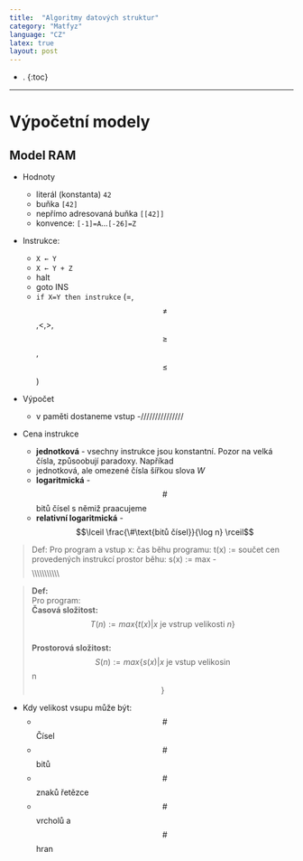 ```yaml
---
title:  "Algoritmy datových struktur"
category: "Matfyz"
language: "CZ"
latex: true
layout: post
---
```


- .
{:toc}
---

# Výpočetní modely

## Model RAM

- Hodnoty
	- literál (konstanta) `42`
	- buňka	`[42]`
	- nepřímo adresovaná buňka `[[42]]`
	- konvence: `[-1]=A`...`[-26]=Z`

- Instrukce:
	- `X ← Y`
	- `X ← Y + Z`
	- halt
	- goto INS
	- `if X=Y then instrukce` (=,$$\neq$$,<,>,$$\geq$$,$$\leq$$)

- Výpočet 
	- v paměti dostaneme vstup
	-///////////////

- Cena instrukce
	- **jednotková** - vsechny instrukce jsou konstantní. Pozor na velká čísla, způsoobují paradoxy. Napříkad
	- jednotková, ale omezené čísla šířkou slova _W_
	- **logaritmická** - $$\#$$bitů čísel s němiž praacujeme
	- **relativní logaritmická** - $$\lceil \frac{\#\text{bitů čísel}}{\log n} \rceil$$

> Def: Pro program a vstup x: 
> čas běhu programu: t(x) := součet cen provedených instrukcí
> prostor běhu:
> s(x) := max - $$$$\\\\\\\\\\\\\\\\\\\\\


> **Def:**  
> Pro program:  
> **Časová složitost:** $$T(n) := max \{t(x) \lvert x \text{ je vstrup velikosti } n \}$$  
> **Prostorová složitost:** $$S(n) := max \{ s(x) \vert x \text{ je vstup velikosin } $$n$$ \}$$

- Kdy velikost vsupu může být:
	- $$\#$$Čísel
	- $$\#$$bitů
	- $$\#$$znaků řetězce
	- $$\#$$vrcholů a $$\#$$hran
